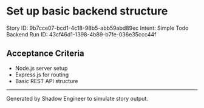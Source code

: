 # Set up basic backend structure

Story ID: 9b7cce07-bcd1-4c18-98b5-abb59abd89ec
Intent: Simple Todo Backend
Run ID: 43cf46d1-1398-4b89-b7fe-036e35ccc44f

## Acceptance Criteria
- Node.js server setup
- Express.js for routing
- Basic REST API structure

---
Generated by Shadow Engineer to simulate story output.
